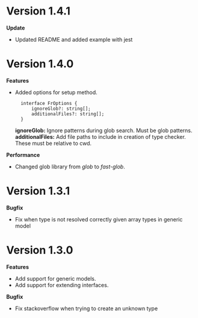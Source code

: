 # Version 1.4.1
**Update**
- Updated README and added example with jest

# Version 1.4.0
**Features**
- Added options for setup method.

        interface FrOptions {
            ignoreGlob?: string[];
            additionalFiles?: string[];
        }
        
    **ignoreGlob:** Ignore patterns during glob search. Must be glob patterns.
    **additionalFiles:** Add file paths to include in creation of type checker. These must be relative to cwd.

**Performance**
- Changed glob library from *glob* to *fast-glob*.

# Version 1.3.1
**Bugfix**
- Fix when type is not resolved correctly given array types in generic model

# Version 1.3.0
**Features**
- Add support for generic models.
- Add support for extending interfaces.

**Bugfix**
- Fix stackoverflow when trying to create an unknown type
